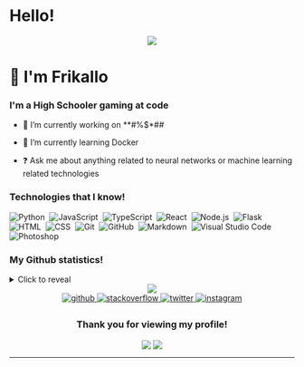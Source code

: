 # Hello!
<div align="center"><img src="https://cdn.discordapp.com/attachments/859335247547990026/882593696934154240/cool_background_thing_lol.gif"></div>

# 👋 I'm Frikallo

### <div align="left">I'm a High Schooler gaming at code</div>  
  

- 🔭 I’m currently working on **#%$*##
  

- 🐳 I’m currently learning Docker 
  

- ❓ Ask me about anything related to neural networks or machine learning related technologies

### Technologies that I know!

![Python](https://img.shields.io/badge/-Python-05122A?style=for-the-badge&logo=python)&nbsp;
![JavaScript](https://img.shields.io/badge/-JavaScript-05122A?style=for-the-badge&logo=javascript)&nbsp;
![TypeScript](https://img.shields.io/badge/-TypeScript-05122A?style=for-the-badge&logo=typescript)&nbsp;
![React](https://img.shields.io/badge/-React-05122A?style=for-the-badge&logo=react)&nbsp;
![Node.js](https://img.shields.io/badge/-Node.js-05122A?style=for-the-badge&logo=node.js)&nbsp;
![Flask](https://img.shields.io/badge/-Flask-05122A?style=for-the-badge&logo=flask)&nbsp;
![HTML](https://img.shields.io/badge/-HTML-05122A?style=for-the-badge&logo=HTML5)&nbsp;
![CSS](https://img.shields.io/badge/-CSS-05122A?style=for-the-badge&logo=CSS3&logoColor=1572B6)&nbsp;
![Git](https://img.shields.io/badge/-Git-05122A?style=for-the-badge&logo=git)&nbsp;
![GitHub](https://img.shields.io/badge/-GitHub-05122A?style=for-the-badge&logo=github)&nbsp;
![Markdown](https://img.shields.io/badge/-Markdown-05122A?style=for-the-badge&logo=markdown)&nbsp;
![Visual Studio Code](https://img.shields.io/badge/-Visual%20Studio%20Code-05122A?style=for-the-badge&logo=visual-studio-code&logoColor=007ACC)&nbsp;
![Photoshop](https://img.shields.io/badge/-Photoshop-05122A?style=for-the-badge&logo=adobe-photoshop)&nbsp;

### My Github statistics!

<details>
  <summary>Click to reveal</summary>
  <div>
    <br>
    <img src="https://github-readme-stats.vercel.app/api?username=Frikallo&show_icons=true&theme=radical&count_private=true&include_all_commits=true">
    <img src="https://github-readme-streak-stats.herokuapp.com/?user=Frikallo&theme=radical">
    <img src="https://github-readme-stats.vercel.app/api/top-langs/?username=Frikallo&theme=radical">
  </div>
</details>

<div align="center"><img src="https://cdn.discordapp.com/attachments/859335247547990026/882593069206229012/my_life.gif"></div>

<div align="center">
<a href="https://github.com/Frikallo" target="_blank">
<img src=https://img.shields.io/badge/github-%2324292e.svg?&style=for-the-badge&logo=github&logoColor=white alt=github style="margin-bottom: 5px;" />
</a>
<a href="https://stackoverflow.com/users/Frikallo" target="_blank">
<img src=https://img.shields.io/badge/stackoverflow-%23F28032.svg?&style=for-the-badge&logo=stackoverflow&logoColor=white alt=stackoverflow style="margin-bottom: 5px;" />
</a>
<a href="https://twitter.com/worldsbestdud" target="_blank">
<img src=https://img.shields.io/badge/twitter-%2300acee.svg?&style=for-the-badge&logo=twitter&logoColor=white alt=twitter style="margin-bottom: 5px;" />
</a>
<a href="https://instagram.com/noah_kay_" target="_blank">
<img src=https://img.shields.io/badge/instagram-%23000000.svg?&style=for-the-badge&logo=instagram&logoColor=white alt=instagram style="margin-bottom: 5px;" />
</a>
<br/>  

  ### Thank you for viewing my profile!

<div align="center">
<img src="https://komarev.com/ghpvc/?username=Frikallo&&style=flat-square" align="center" />
<a href="https://ko-fi.com/frikallo" target="_blank" style="display: inline-block;">
  <img
      src="https://img.shields.io/badge/Donate-Buy%20Me%20A%20Coffee-orange.svg?style=flat-square" 
      align="center"
      />
     </a>
</div>

----------------------------------
